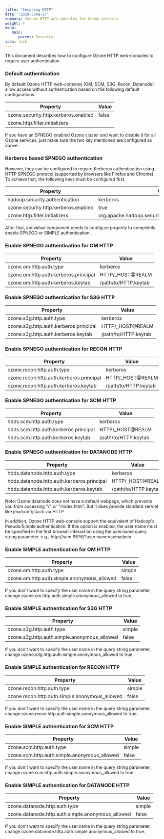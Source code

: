 ```yaml
---
title: "Securing HTTP"
date: "2020-June-17"
summary: Secure HTTP web-consoles for Ozone services 
weight: 4
menu:
   main:
      parent: Security
icon: lock
---
```

<!---
  Licensed to the Apache Software Foundation (ASF) under one or more
  contributor license agreements.  See the NOTICE file distributed with
  this work for additional information regarding copyright ownership.
  The ASF licenses this file to You under the Apache License, Version 2.0
  (the "License"); you may not use this file except in compliance with
  the License.  You may obtain a copy of the License at

      http://www.apache.org/licenses/LICENSE-2.0

  Unless required by applicable law or agreed to in writing, software
  distributed under the License is distributed on an "AS IS" BASIS,
  WITHOUT WARRANTIES OR CONDITIONS OF ANY KIND, either express or implied.
  See the License for the specific language governing permissions and
  limitations under the License.
-->

This document describes how to configure Ozone HTTP web-consoles to require user authentication. 

### Default authentication 

By default Ozone HTTP web-consoles (OM, SCM, S3G, Recon, Datanode)
allow access without authentication based on the following default configurations. 

Property| Value
-----------------------------------|-----------------------------------------
ozone.security.http.kerberos.enabled | false
ozone.http.filter.initializers | <empty>

If you have an SPNEGO enabled Ozone cluster and want to disable it for all Ozone services,
just make sure the two key mentioned are configured as above.

### Kerberos based SPNEGO authentication
However, they can be configured to require Kerberos authentication using HTTP SPNEGO protocol (supported
by browsers like Firefox and Chrome). To achieve that, the following keys must
be configured first. 

Property| Value
-----------------------------------|-----------------------------------------
hadoop.security.authentication | kerberos
ozone.security.http.kerberos.enabled | true
ozone.http.filter.initializers | org.apache.hadoop.security.AuthenticationFilterInitializer

After that, individual component needs to configure properly to completely enable
SPNEGO or SIMPLE authentication.

### Enable SPNEGO authentication for OM HTTP
Property| Value
-----------------------------------|-----------------------------------------
ozone.om.http.auth.type | kerberos
ozone.om.http.auth.kerberos.principal | HTTP/_HOST@REALM
ozone.om.http.auth.kerberos.keytab| /path/to/HTTP.keytab

### Enable SPNEGO authentication for S3G HTTP
Property| Value
-----------------------------------|-----------------------------------------
ozone.s3g.http.auth.type | kerberos
ozone.s3g.http.auth.kerberos.principal | HTTP/_HOST@REALM
ozone.s3g.http.auth.kerberos.keytab| /path/to/HTTP.keytab

### Enable SPNEGO authentication for RECON HTTP
Property| Value
-----------------------------------|-----------------------------------------
ozone.recon.http.auth.type | kerberos
ozone.recon.http.auth.kerberos.principal | HTTP/_HOST@REALM
ozone.recon.http.auth.kerberos.keytab| /path/to/HTTP.keytab

### Enable SPNEGO authentication for SCM HTTP
Property| Value
-----------------------------------|-----------------------------------------
hdds.scm.http.auth.type | kerberos
hdds.scm.http.auth.kerberos.principal | HTTP/_HOST@REALM
hdds.scm.http.auth.kerberos.keytab| /path/to/HTTP.keytab

### Enable SPNEGO authentication for DATANODE HTTP
Property| Value
-----------------------------------|-----------------------------------------
hdds.datanode.http.auth.type | kerberos
hdds.datanode.http.auth.kerberos.principal | HTTP/_HOST@REALM
hdds.datanode.http.auth.kerberos.keytab| /path/to/HTTP.keytab

Note: Ozone datanode does not have a default webpage, which prevents you from 
accessing "/" or "/index.html". But it does provide standard 
servlet like jmx/conf/jstack via HTTP. 
 
In addition, Ozone HTTP web-console support the equivalent of Hadoop's Pseudo/Simple authentication. 
If this option is enabled, the user name must be specified in the first browser interaction using the user.name 
query string parameter. e.g., http://scm:9876/?user.name=scmadmin.

### Enable SIMPLE authentication for OM HTTP
Property| Value
-----------------------------------|-----------------------------------------
ozone.om.http.auth.type | simple
ozone.om.http.auth.simple.anonymous_allowed | false

If you don't want to specify the user.name in the query string parameter, 
change ozone.om.http.auth.simple.anonymous_allowed to true.

### Enable SIMPLE authentication for S3G HTTP
Property| Value
-----------------------------------|-----------------------------------------
ozone.s3g.http.auth.type | simple
ozone.s3g.http.auth.simple.anonymous_allowed | false

If you don't want to specify the user.name in the query string parameter, 
change ozone.s3g.http.auth.simple.anonymous_allowed to true.

### Enable SIMPLE authentication for RECON HTTP
Property| Value
-----------------------------------|-----------------------------------------
ozone.recon.http.auth.type | simple
ozone.recon.http.auth.simple.anonymous_allowed | false

If you don't want to specify the user.name in the query string parameter, 
change ozone.recon.http.auth.simple.anonymous_allowed to true.


### Enable SIMPLE authentication for SCM HTTP
Property| Value
-----------------------------------|-----------------------------------------
ozone.scm.http.auth.type | simple
ozone.scm.http.auth.simple.anonymous_allowed | false

If you don't want to specify the user.name in the query string parameter, 
change ozone.scm.http.auth.simple.anonymous_allowed to true.

### Enable SIMPLE authentication for DATANODE HTTP
Property| Value
-----------------------------------|-----------------------------------------
ozone.datanode.http.auth.type | simple
ozone.datanode.http.auth.simple.anonymous_allowed | false

If you don't want to specify the user.name in the query string parameter, 
change ozone.datanode.http.auth.simple.anonymous_allowed to true.

